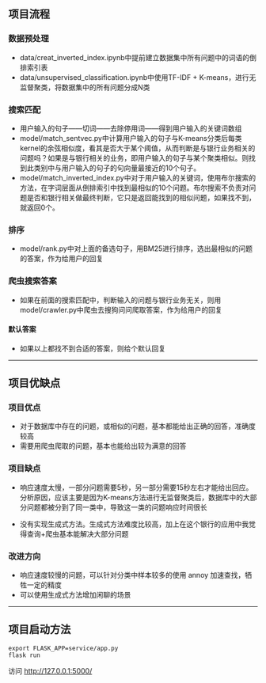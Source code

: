 ## 项目流程

### 数据预处理
- data/creat_inverted_index.ipynb中提前建立数据集中所有问题中的词语的倒排索引表
- data/unsupervised_classification.ipynb中使用TF-IDF + K-means，进行无监督聚类，将数据集中的所有问题分成N类

### 搜索匹配
- 用户输入的句子——切词——去除停用词——得到用户输入的关键词数组
- model/match_sentvec.py中计算用户输入的句子与K-means分类后每类kernel的余弦相似度，看其是否大于某个阈值，从而判断是与银行业务相关的问题吗？如果是与银行相关的业务，即用户输入的句子与某个聚类相似。则找到此类别中与用户输入的句子的句向量最接近的10个句子。
- model/match_inverted_index.py中对于用户输入的关键词，使用布尔搜索的方法，在字词层面从倒排索引中找到最相似的10个问题。布尔搜索不负责对问题是否和银行相关做最终判断，它只是返回能找到的相似问题，如果找不到，就返回0个。

### 排序
- model/rank.py中对上面的备选句子，用BM25进行排序，选出最相似的问题的答案，作为给用户的回复

### 爬虫搜索答案
- 如果在前面的搜索匹配中，判断输入的问题与银行业务无关，则用model/crawler.py中爬虫去搜狗问问爬取答案，作为给用户的回复

#### 默认答案
- 如果以上都找不到合适的答案，则给个默认回复


---


## 项目优缺点

### 项目优点
- 对于数据库中存在的问题，或相似的问题，基本都能给出正确的回答，准确度较高
- 需要用爬虫爬取的问题，基本也能给出较为满意的回答

### 项目缺点
- 响应速度太慢，一部分问题需要5秒，另一部分需要15秒左右才能给出回应。分析原因，应该主要是因为K-means方法进行无监督聚类后，数据库中的大部分问题都被分到了同一类中，导致这一类的问题响应时间很长

- 没有实现生成式方法。生成式方法难度比较高，加上在这个银行的应用中我觉得查询+爬虫基本能解决大部分问题

### 改进方向
- 响应速度较慢的问题，可以针对分类中样本较多的使用 annoy 加速查找，牺牲一定的精度
- 可以使用生成式方法增加闲聊的场景


---



## 项目启动方法

```
export FLASK_APP=service/app.py
flask run
```
访问 http://127.0.0.1:5000/